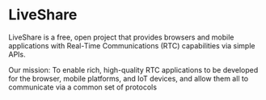 # LiveShare
LiveShare is a free, open project that provides browsers and mobile applications with Real-Time Communications (RTC) capabilities via simple APIs.  


Our mission: To enable rich, high-quality RTC applications to be developed for the browser, mobile platforms, and IoT devices, and allow them all to communicate via a common set of protocols
